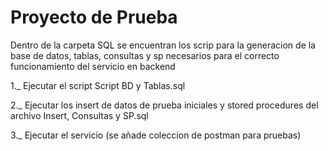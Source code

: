 # Proyecto de Prueba

Dentro de la carpeta SQL se encuentran los scrip para la generacion de la base de datos, tablas, consultas y sp necesarios para el correcto funcionamiento del servicio en backend

1._ Ejecutar el script Script BD y Tablas.sql

2._ Ejecutar los insert de datos de prueba iniciales y stored procedures del archivo Insert, Consultas y SP.sql

3._ Ejecutar el servicio (se añade coleccion de postman para pruebas)
